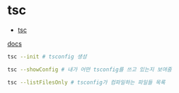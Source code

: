 # tsc

<!-- START doctoc generated TOC please keep comment here to allow auto update -->
<!-- DON'T EDIT THIS SECTION, INSTEAD RE-RUN doctoc TO UPDATE -->

- [tsc](#tsc)

<!-- END doctoc generated TOC please keep comment here to allow auto update -->

[docs](https://www.typescriptlang.org/docs/handbook/compiler-options.html#compiler-options)

```bash
tsc --init # tsconfig 생성

tsc --showConfig # 내가 어떤 tsconfig를 쓰고 있는지 보여줌

tsc --listFilesOnly # tsconfig가 컴파일하는 파일들 목록
```
